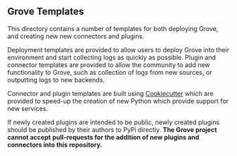## Grove Templates

This directory contains a number of templates for both deploying Grove, and creating new
new connectors and plugins.

Deployment templates are provided to allow users to deploy Grove into their environment
and start collecting logs as quickly as possible. Plugin and connector templates are
provided to allow the community to add new functionality to Grove, such as collection
of logs from new sources, or outputting logs to new backends.

Connector and plugin templates are built using [Cookiecutter](https://github.com/cookiecutter/cookiecutter)
which are provided to speed-up the creation of new Python which provide support for new
services.

If newly created plugins are intended to be public, newly created plugins should be
published by their authors to PyPi directly. **The Grove project cannot accept**
**pull-requests for the addition of new plugins and connectors into this repository.**
